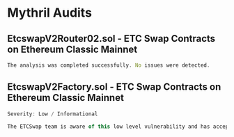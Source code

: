 # Mythril Audits
## EtcswapV2Router02.sol - ETC Swap Contracts on Ethereum Classic Mainnet

```jsx
The analysis was completed successfully. No issues were detected.

```

## EtcswapV2Factory.sol - ETC Swap Contracts on Ethereum Classic Mainnet

```jsx
Severity: Low / Informational

The ETCSwap team is aware of this low level vulnerability and has accepted the risks. 

```
